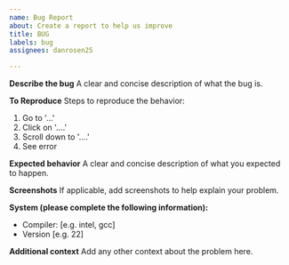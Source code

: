 ```yaml
---
name: Bug Report
about: Create a report to help us improve
title: BUG
labels: bug
assignees: danrosen25

---
```


**Describe the bug**
A clear and concise description of what the bug is.

**To Reproduce**
Steps to reproduce the behavior:
1. Go to '...'
2. Click on '....'
3. Scroll down to '....'
4. See error

**Expected behavior**
A clear and concise description of what you expected to happen.

**Screenshots**
If applicable, add screenshots to help explain your problem.

**System (please complete the following information):**
 - Compiler: [e.g. intel, gcc]
 - Version [e.g. 22]

**Additional context**
Add any other context about the problem here.
